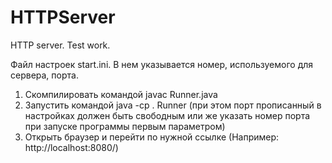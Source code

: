 HTTPServer
==========
HTTP server.
Test work.

Файл настроек start.ini. В нем указывается номер, используемого для сервера, порта.
1) Скомпилировать командой javac Runner.java
2) Запустить командой java -cp . Runner (при этом порт прописанный в настройках должен быть свободным
или же указать номер порта при запуске программы первым параметром)
3) Открыть браузер и перейти по нужной ссылке (Например: http://localhost:8080/)